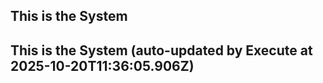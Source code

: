 

## This is the System

## This is the System (auto-updated by Execute at 2025-10-20T11:36:05.906Z)
